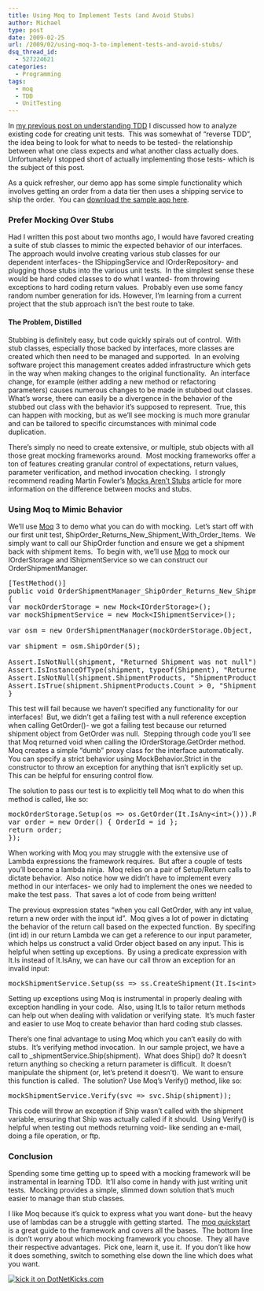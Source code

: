 ```yaml
---
title: Using Moq to Implement Tests (and Avoid Stubs)
author: Michael
type: post
date: 2009-02-25
url: /2009/02/using-moq-3-to-implement-tests-and-avoid-stubs/
dsq_thread_id:
  - 527224621
categories:
  - Programming
tags:
  - moq
  - TDD
  - UnitTesting
---
```

In [my previous post on understanding TDD][1] I discussed how to analyze existing code for creating unit tests.  This was somewhat of &#8220;reverse TDD&#8221;, the idea being to look for what to needs to be tested- the relationship between what one class expects and what another class actually does.  Unfortunately I stopped short of actually implementing those tests- which is the subject of this post.

As a quick refresher, our demo app has some simple functionality which involves getting an order from a data tier then uses a shipping service to ship the order.  You can [download the sample app here][2].

### Prefer Mocking Over Stubs

Had I written this post about two months ago, I would have favored creating a suite of stub classes to mimic the expected behavior of our interfaces.  The approach would involve creating various stub classes for our dependent interfaces- the IShippingService and IOrderRepository- and plugging those stubs into the various unit tests.  In the simplest sense these would be hard coded classes to do what I wanted- from throwing exceptions to hard coding return values.  Probably even use some fancy random number generation for ids. However, I&#8217;m learning from a current project that the stub approach isn&#8217;t the best route to take.

#### The Problem, Distilled

Stubbing is definitely easy, but code quickly spirals out of control.  With stub classes, especially those backed by interfaces, more classes are created which then need to be managed and supported.  In an evolving software project this management creates added infrastructure which gets in the way when making changes to the original functionality.  An interface change, for example (either adding a new method or refactoring parameters) causes numerous changes to be made in stubbed out classes.  What&#8217;s worse, there can easily be a divergence in the behavior of the stubbed out class with the behavior it&#8217;s supposed to represent.  True, this can happen with mocking, but as we&#8217;ll see mocking is much more granular and can be tailored to specific circumstances with minimal code duplication.

There&#8217;s simply no need to create extensive, or multiple, stub objects with all those great mocking frameworks around.  Most mocking frameworks offer a ton of features creating granular control of expectations, return values, parameter verification, and method invocation checking.  I strongly recommend reading Martin Fowler&#8217;s [Mocks Aren&#8217;t Stubs][3] article for more information on the difference between mocks and stubs.

### Using Moq to Mimic Behavior

We&#8217;ll use [Moq][4] 3 to demo what you can do with mocking.  Let&#8217;s start off with our first unit test, ShipOrder\_Returns\_New\_Shipment\_With\_Order\_Items.  We simply want to call our ShipOrder function and ensure we get a shipment back with shipment items.  To begin with, we&#8217;ll use [Moq][4] to mock our IOrderStorage and IShipmentService so we can construct our OrderShipmentManager.

<pre class="syntax c#">[TestMethod()]
public void OrderShipmentManager_ShipOrder_Returns_New_Shipment_With_Shipment_Items()
{
var mockOrderStorage = new Mock&lt;IOrderStorage>();
var mockShipmentService = new Mock&lt;IShipmentService>();

var osm = new OrderShipmentManager(mockOrderStorage.Object, mockShipmentService.Object);

var shipment = osm.ShipOrder(5);

Assert.IsNotNull(shipment, "Returned Shipment was not null");
Assert.IsInstanceOfType(shipment, typeof(Shipment), "Returned object was not of type shipment.");
Assert.IsNotNull(shipment.ShipmentProducts, "ShipmentProducts were null");
Assert.IsTrue(shipment.ShipmentProducts.Count > 0, "ShipmentProducts were empty");
}
</pre>

This test will fail because we haven&#8217;t specified any functionality for our interfaces!  But, we didn&#8217;t get a failing test with a null reference exception when calling GetOrder()- we got a failing test because our returned shipment object from GetOrder was null.  Stepping through code you&#8217;ll see that Moq returned void when calling the IOrderStorage.GetOrder method.  Moq creates a simple &#8220;dumb&#8221; proxy class for the interface automatically.  You can specify a strict behavior using MockBehavior.Strict in the constructor to throw an exception for anything that isn&#8217;t explicitly set up.  This can be helpful for ensuring control flow.

The solution to pass our test is to explicitly tell Moq what to do when this method is called, like so:

<pre class="syntax c#">mockOrderStorage.Setup(os => os.GetOrder(It.IsAny&lt;int>())).Returns((int id) => {
var order = new Order() { OrderId = id };
return order;
});
</pre>

When working with Moq you may struggle with the extensive use of Lambda expressions the framework requires.  But after a couple of tests you&#8217;ll become a lambda ninja.  Moq relies on a pair of Setup/Return calls to dictate behavior.  Also notice how we didn&#8217;t have to implement every method in our interfaces- we only had to implement the ones we needed to make the test pass.  That saves a lot of code from being written!

The previous expression states &#8220;when you call GetOrder, with any int value, return a new order with the input id&#8221;.  Moq gives a lot of power in dictating the behavior of the return call based on the expected function.  By specifing (int id) in our return Lambda we can get a reference to our input parameter, which helps us construct a valid Order object based on any input. This is helpful when setting up exceptions.  By using a predicate expression with It.Is instead of It.IsAny, we can have our call throw an exception for an invalid input:

<pre class="syntax c#">mockShipmentService.Setup(ss => ss.CreateShipment(It.Is&lt;int>(id => id &lt; 0))).Throws&lt;ArgumentException>();
</pre>

Setting up exceptions using Moq is instrumental in properly dealing with exception handling in your code.  Also, using It.Is to tailor return methods can help out when dealing with validation or verifying state.  It&#8217;s much faster and easier to use Moq to create behavior than hard coding stub classes.

There&#8217;s one final advantage to using Moq which you can&#8217;t easily do with stubs.  It&#8217;s verifying method invocation.  In our sample project, we have a call to _shipmentService.Ship(shipment).  What does Ship() do? It doesn&#8217;t return anything so checking a return parameter is difficult.  It doesn&#8217;t manipulate the shipment (or, let&#8217;s pretend it doesn&#8217;t).  We want to ensure this function is called.  The solution? Use Moq&#8217;s Verify() method, like so:

<pre class="syntax c#">mockShipmentService.Verify(svc => svc.Ship(shipment));
</pre>

This code will throw an exception if Ship wasn&#8217;t called with the shipment variable, ensuring that Ship was actually called if it should.  Using Verify() is helpful when testing out methods returning void- like sending an e-mail, doing a file operation, or ftp.

### Conclusion

Spending some time getting up to speed with a mocking framework will be instramental in learning TDD.  It&#8217;ll also come in handy with just writing unit tests.  Mocking provides a simple, slimmed down solution that&#8217;s much easier to manage than stub classes.

I like Moq because it&#8217;s quick to express what you want done- but the heavy use of lambdas can be a struggle with getting started.  The [moq quickstart][5] is a great guide to the framework and covers all the bases.  The bottom line is don&#8217;t worry about which mocking framework you choose.  They all have their respective advantages.  Pick one, learn it, use it.  If you don&#8217;t like how it does something, switch to something else down the line which does what you want.

[<img src="http://www.dotnetkicks.com/Services/Images/KickItImageGenerator.ashx?url=http%3a%2f%2fwww.michaelhamrah.com%2fblog%2findex.php%2f2009%2f02%2fusing-moq-3-to-implement-tests-and-avoid-stubs%2f&#038;bgcolor=0000FF" border="0" alt="kick it on DotNetKicks.com" />][6]

 [1]: http://www.michaelhamrah.com/blog/index.php/2008/12/understand-unit-testing-and-td-getting-better-code-coverage/
 [2]: http://www.michaelhamrah.com/blog/wp-content/uploads/2009/02/unittestexamplewithmoq.zip
 [3]: http://martinfowler.com/articles/mocksArentStubs.html
 [4]: http://code.google.com/p/moq/
 [5]: http://code.google.com/p/moq/wiki/QuickStart
 [6]: http://www.dotnetkicks.com/kick/?url=http%3a%2f%2fwww.michaelhamrah.com%2fblog%2findex.php%2f2009%2f02%2fusing-moq-3-to-implement-tests-and-avoid-stubs%2f
